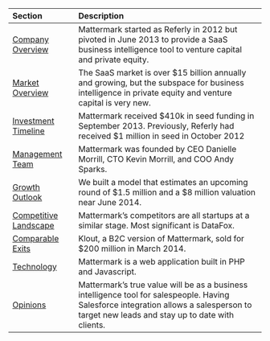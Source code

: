 | Section | Description |
| :-------- | :------------------------------------------------ |
| <a href="#history" class="to-history">Company Overview</a> | Mattermark started as Referly in 2012 but pivoted in June 2013 to provide a SaaS business intelligence tool to venture capital and private equity. |
| <a href="#market" class="to-market">Market Overview</a> | The SaaS market is over $15 billion annually and growing, but the subspace for business intelligence in private equity and venture capital is very new. |
| <a href="#timeline" class="to-timeline">Investment Timeline</a> | Mattermark received $410k in seed funding in September 2013. Previously, Referly had received $1 million in seed in October 2012 |
| <a href="#management" class="to-management">Management Team</a> | Mattermark was founded by CEO Danielle Morrill, CTO Kevin Morrill, and COO Andy Sparks. |
| <a href="#growth" class="to-growth">Growth Outlook</a> | We built a model that estimates an upcoming round of $1.5 million and a $8 million valuation near June 2014. |
| <a href="#competitors" class="to-competitors">Competitive Landscape</a> | Mattermark’s competitors are all startups at a similar stage. Most significant is DataFox. |
| <a href="#exits" class="to-exits">Comparable Exits</a> | Klout, a B2C version of Mattermark, sold for $200 million in March 2014. |
| <a href="#technology" class="to-technology">Technology</a> | Mattermark is a web application built in PHP and Javascript. |
| <a href="#opinions" class="to-opinions">Opinions</a> | Mattermark’s true value will be as a business intelligence tool for salespeople. Having Salesforce integration allows a salesperson to target new leads and stay up to date with clients. |
